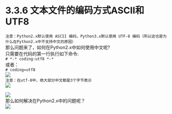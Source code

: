 # 3.3.6 文本文件的编码方式ASCII和UTF8

`注意：Python2.x默认使用 ASCII 编码，Python3.x默认使用 UTF-8 编码（所以这也是为什么在Python2.x中不支持中文的原因）`<br />那么问题来了，如何在Python2.x中如何使用中文呢?<br />只需要在代码的第一行执行如下命令:<br />`# *-* coding:utf8 *-*`<br />或者：<br />`# coding=utf8`<br />![](https://upload-images.jianshu.io/upload_images/1086206-1a130cfd53cb6005.png?imageMogr2/auto-orient/strip%7CimageView2/2/w/1240#align=left&display=inline&height=406&originHeight=406&originWidth=548&status=done&width=548)<br />`注意：在utf-8中，绝大部分中文都是3个字节表示`<br />![](https://upload-images.jianshu.io/upload_images/1086206-13e5305482b26576.png?imageMogr2/auto-orient/strip%7CimageView2/2/w/1240#align=left&display=inline&height=624&originHeight=624&originWidth=1158&status=done&width=1158)

![](https://upload-images.jianshu.io/upload_images/1086206-774022a286b14b6a.png?imageMogr2/auto-orient/strip%7CimageView2/2/w/1240#align=left&display=inline&height=1828&originHeight=1828&originWidth=1150&status=done&width=1150)<br />那么如何解决在Python2.x中的问题呢？<br />![](https://upload-images.jianshu.io/upload_images/1086206-6f42fb871025da8a.png?imageMogr2/auto-orient/strip%7CimageView2/2/w/1240#align=left&display=inline&height=1565&originHeight=1565&originWidth=1240&status=done&width=1240)
